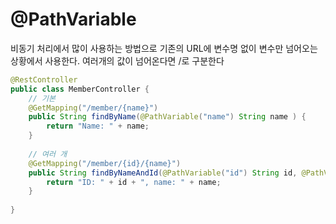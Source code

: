 # @PathVariable
비동기 처리에서 많이 사용하는 방법으로
기존의 URL에 변수명 없이 변수만 넘어오는 상황에서 사용한다.
여러개의 값이 넘어온다면 /로 구분한다

```java
@RestController
public class MemberController { 
    // 기본
    @GetMapping("/member/{name}")
    public String findByName(@PathVariable("name") String name ) {
        return "Name: " + name;
    }
    
    // 여러 개
    @GetMapping("/member/{id}/{name}")
	public String findByNameAndId(@PathVariable("id") String id, @PathVariable("name") String name) {
    	return "ID: " + id + ", name: " + name;
    }
    
}
```